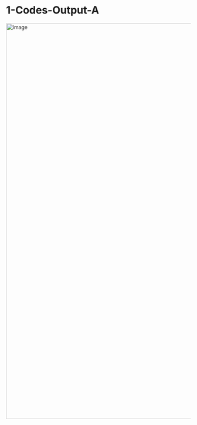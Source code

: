 # 1-Codes-Output-A

<img width="1920" height="1080" alt="image" src="https://github.com/user-attachments/assets/30616d95-5617-41c5-ba5a-bae7345b2cb0" />
